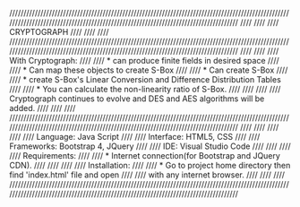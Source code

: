 ////////////////////////////////////////////////////////////////////////////////////////////////////////////////////////////////////////////////////////////////////////////////////
////											////
////					CRYPTOGRAPH					////
////											////
////////////////////////////////////////////////////////////////////////////////////////////////////////////////////////////////////////////////////////////////////////////////////
////											////
////	With Cryptograph:								////
////	* can produce finite fields in desired space					////
////	* Can map these objects to create S-Box						////
////	* Can create S-Box								////
////	* create S-Box's Linear Conversion and Difference Distribution Tables		////
////	* You can calculate the non-linearity ratio of S-Box.				////
////											////
////	Cryptograph continues to evolve and DES and AES algorithms will be added.	////
////											////
////////////////////////////////////////////////////////////////////////////////////////////////////////////////////////////////////////////////////////////////////////////////////
////											////
////											////
////	Language: Java Script								////
////	Interface: HTML5, CSS								////
////	Frameworks: Bootstrap 4, JQuery							////
////	IDE: Visual Studio Code								////
////											////
////	Requirements: 									////
////	* Internet connection(for Bootstrap and JQuery CDN).				////
////											////
////	Installation:									////
////	* Go to project home directory then find 'index.html' file and open 		////
////	  with any internet browser.							////
////											////
////////////////////////////////////////////////////////////////////////////////////////////////////////////////////////////////////////////////////////////////////////////////////
